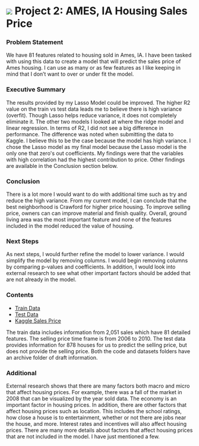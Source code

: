 # ![](https://ga-dash.s3.amazonaws.com/production/assets/logo-9f88ae6c9c3871690e33280fcf557f33.png) Project 2: AMES, IA Housing Sales Price



### Problem Statement
We have 81 features related to housing sold in Ames, IA. I have been tasked with using this data to create a model that will predict the sales price of Ames housing. I can use as many or as few features as I like keeping in mind that I don’t want to over or under fit the model.


### Executive Summary
The results provided by my Lasso Model could be improved. The higher R2 value on the train vs test data leads me to believe there is high variance (overfit). Though Lasso helps reduce variance, it does not completely eliminate it. The other two models I looked at where the ridge model and linear regression. In terms of R2, I did not see a big difference in performance. The difference was noted when submitting the data to Kaggle. I believe this to be the case because the model has high variance. I chose the Lasso model as my final model because the Lasso model is the only one that zero's out coefficients. My findings were that the variables with high correlation had the highest contribution to price. Other findings are available in the Conclusion section below.

### Conclusion
There is a lot more I would want to do with additional time such as try and reduce the high variance. From my current model, I can conclude that the best neighborhood is Crawford for higher price housing. To improve selling price, owners can can improve material and finish quality. Overall, ground living area was the most important feature and none of the features included in the model reduced the value of housing.

### Next Steps
As next steps, I would further refine the model to lower variance. I would simplify the model by removing columns. I would begin removing columns by comparing p-values and coefficients. In addition, I would look into external research to see what other important factors should be added that are not already in the model.

### Contents

- [Train Data](./datasets/train.csv)
- [Test Data](./datasets/test.csv)
- [Kaggle Sales Price](./datasets/submit_7.csv)

The train data includes information from 2,051 sales which have 81 detailed features. The selling price time frame is from 2006 to 2010. The test data provides information for 878 houses for us to predict the selling price, but does not provide the selling price. Both the code and datasets folders have an archive folder of draft information.

### Additional

External research shows that there are many factors both macro and micro that affect housing prices. For example, there was a fall of the market in 2008 that can be visualized by the year sold data. The economy is an important factor in housing prices. In addition, there are other factors that affect housing prices such as location. This includes the school ratings, how close a house is to entertainment, whether or not there are jobs near the house, and more. Interest rates and incentives will also affect housing prices. There are many more details about factors that affect housing prices that are not included in the model. I have just mentioned a few.

